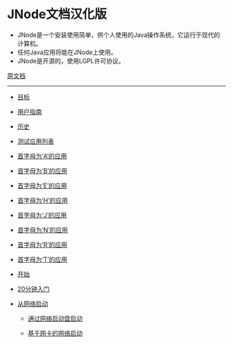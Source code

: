 # JNode文档汉化版 #
* JNode是一个安装使用简单，供个人使用的Java操作系统，它运行于现代的计算机。  
* 任何Java应用将能在JNode上使用。  
* JNode是开源的，使用LGPL许可协议。  

 [原文档](http://www.jnode.org/docs)

---
* [目标](目标.md)

* [用户指南](用户指南.md)

 * [历史](历史.md)

 * [测试应用列表](测试应用列表.md)

 * [首字母为‘A’的应用](首字母为a.md)

 * [首字母为‘B’的应用](首字母为b的应用.md)

 * [首字母为‘E’的应用](首字母为e的应用.md)

 * [首字母为‘H’的应用](首字母为h的应用.md)

 * [首字母为‘J’的应用](首字母为j的应用.md)

 * [首字母为‘N’的应用](首字母为n的应用.md)

 * [首字母为‘R’的应用](首字母为r的应用.md)

 * [首字母为‘T’的应用](首字母为t的应用.md)

 * [开始](开始.md)

 * [20分钟入门](20分钟入门.md)

 * [从网络启动](从网络启动.md)

   * [通过网络启动盘启动](通过网络启动盘启动.md)

   * [基于网卡的网络启动](基于网卡的网络启动.md)









